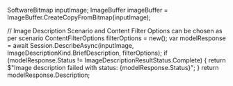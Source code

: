 SoftwareBitmap inputImage;
ImageBuffer imageBuffer = ImageBuffer.CreateCopyFromBitmap(inputImage);

// Image Description Scenario and Content Filter Options can be chosen as per scenario
ContentFilterOptions filterOptions = new();
var modelResponse = await Session.DescribeAsync(inputImage, ImageDescriptionKind.BriefDescription, filterOptions);
if (modelResponse.Status != ImageDescriptionResultStatus.Complete)
{
    return $"Image description failed with status: {modelResponse.Status}";
}
return modelResponse.Description;
